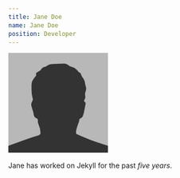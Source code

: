 ```yaml
---
title: Jane Doe
name: Jane Doe
position: Developer
---
```

![Jane Doe](/assets/images/bio-photo.jpg)

Jane has worked on Jekyll for the past *five years*.